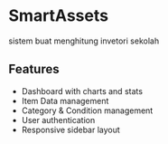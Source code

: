 # SmartAssets

sistem buat menghitung invetori sekolah

## Features
- Dashboard with charts and stats
- Item Data management
- Category & Condition management
- User authentication
- Responsive sidebar layout
